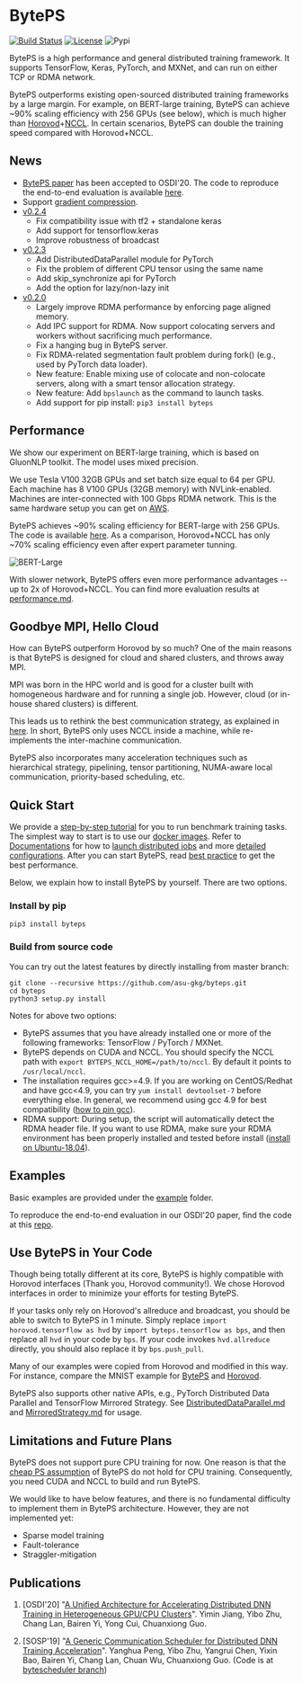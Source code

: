 # BytePS

[![Build Status](https://travis-ci.org/bytedance/byteps.svg?branch=master)](https://travis-ci.org/bytedance/byteps)
[![License](https://img.shields.io/badge/License-Apache%202.0-blue.svg)](https://opensource.org/licenses/Apache-2.0)
![Pypi](https://img.shields.io/pypi/v/byteps.svg)

BytePS is a high performance and general distributed training framework. It supports TensorFlow, Keras, PyTorch, and MXNet, and can run on either TCP or RDMA network.

BytePS outperforms existing open-sourced distributed training frameworks by a large margin. For example, on BERT-large training, BytePS can achieve ~90% scaling efficiency with 256 GPUs (see below), which is much higher than [Horovod](https://github.com/horovod/horovod)+[NCCL](https://github.com/NVIDIA/nccl). In certain scenarios, BytePS can double the training speed compared with Horovod+NCCL.

## News
- [BytePS paper](https://www.usenix.org/conference/osdi20/presentation/jiang) has been accepted to OSDI'20. The code to reproduce the end-to-end evaluation is available [here](https://github.com/byteps/examples).
- Support [gradient compression](https://github.com/bytedance/byteps/pull/225).
- [v0.2.4](https://github.com/bytedance/byteps/tree/v0.2.4)
    * Fix compatibility issue with tf2 + standalone keras
    * Add support for tensorflow.keras
    * Improve robustness of broadcast
- [v0.2.3](https://github.com/bytedance/byteps/tree/v0.2.3)
    * Add DistributedDataParallel module for PyTorch
    * Fix the problem of different CPU tensor using the same name
    * Add skip_synchronize api for PyTorch
    * Add the option for lazy/non-lazy init
- [v0.2.0](https://github.com/bytedance/byteps/tree/v0.2)
    * Largely improve RDMA performance by enforcing page aligned memory.
    * Add IPC support for RDMA. Now support colocating servers and workers without sacrificing much performance.
    * Fix a hanging bug in BytePS server.
    * Fix RDMA-related segmentation fault problem during fork() (e.g., used by PyTorch data loader).
    * New feature: Enable mixing use of colocate and non-colocate servers, along with a smart tensor allocation strategy.
    * New feature: Add ``bpslaunch`` as the command to launch tasks.
    * Add support for pip install: ``pip3 install byteps``

## Performance

We show our experiment on BERT-large training, which is based on GluonNLP toolkit. The model uses mixed precision.

We use Tesla V100 32GB GPUs and set batch size equal to 64 per GPU. Each machine has 8 V100 GPUs (32GB memory) with NVLink-enabled. Machines are inter-connected with 100 Gbps RDMA network. This is the same hardware setup you can get on [AWS](https://aws.amazon.com/about-aws/whats-new/2018/12/introducing-amazon-ec2-p3dn-instances-our-most-powerful-gpu-instance-yet/).

BytePS achieves ~90% scaling efficiency for BERT-large with 256 GPUs. The code is available [here](https://github.com/ymjiang/gluon-nlp/tree/bert-byteps/scripts/bert). As a comparison, Horovod+NCCL has only ~70% scaling efficiency even after expert parameter tunning.

![BERT-Large](https://user-images.githubusercontent.com/13852819/69874496-1ca43600-12f6-11ea-997b-b023e4c93360.png)


With slower network, BytePS offers even more performance advantages -- up to 2x of Horovod+NCCL. You can find more evaluation results at [performance.md](docs/performance.md).

## Goodbye MPI, Hello Cloud

How can BytePS outperform Horovod by so much? One of the main reasons is that BytePS is designed for cloud and shared clusters, and throws away MPI.

MPI was born in the HPC world and is good for a cluster built with homogeneous hardware and for running a single job. However, cloud (or in-house shared clusters) is different.

This leads us to rethink the best communication strategy, as explained in [here](docs/rationale.md). In short, BytePS only uses NCCL inside a machine, while re-implements the inter-machine communication.

BytePS also incorporates many acceleration techniques such as hierarchical strategy, pipelining, tensor partitioning, NUMA-aware local communication, priority-based scheduling, etc.

## Quick Start

We provide a [step-by-step tutorial](docs/step-by-step-tutorial.md) for you to run benchmark training tasks. The simplest way to start is to use our [docker images](docker). Refer to [Documentations](docs) for how to [launch distributed jobs](docs/running.md) and more [detailed configurations](docs/env.md). After you can start BytePS, read [best practice](docs/best-practice.md) to get the best performance.

Below, we explain how to install BytePS by yourself. There are two options.

### Install by pip

```
pip3 install byteps
```

### Build from source code

You can try out the latest features by directly installing from master branch:

```
git clone --recursive https://github.com/asu-gkg/byteps.git
cd byteps
python3 setup.py install
```

Notes for above two options:
- BytePS assumes that you have already installed one or more of the following frameworks: TensorFlow / PyTorch / MXNet.
- BytePS depends on CUDA and NCCL. You should specify the NCCL path with `export BYTEPS_NCCL_HOME=/path/to/nccl`. By default it points to `/usr/local/nccl`.
- The installation requires gcc>=4.9. If you are working on CentOS/Redhat and have gcc<4.9, you can try `yum install devtoolset-7` before everything else. In general, we recommend using gcc 4.9 for best compatibility ([how to pin gcc](https://github.com/bytedance/byteps/blob/3fba75def0d81c1d3225f8f397cc985200f57de7/docker/Dockerfile.mxnet#L72-L80)).
- RDMA support: During setup, the script will automatically detect the RDMA header file. If you want to use RDMA, make sure your RDMA environment has been properly installed and tested before install ([install on Ubuntu-18.04](https://github.com/bytedance/byteps/blob/3fba75def0d81c1d3225f8f397cc985200f57de7/docker/Dockerfile.mxnet#L29-L33)).

## Examples

Basic examples are provided under the [example](example) folder. 

To reproduce the end-to-end evaluation in our OSDI'20 paper, find the code at this [repo](https://github.com/byteps/examples).

## Use BytePS in Your Code

Though being totally different at its core, BytePS is highly compatible with Horovod interfaces (Thank you, Horovod community!). We chose Horovod interfaces in order to minimize your efforts for testing BytePS.

If your tasks only rely on Horovod's allreduce and broadcast, you should be able to switch to BytePS in 1 minute. Simply replace `import horovod.tensorflow as hvd` by `import byteps.tensorflow as bps`, and then replace all `hvd` in your code by `bps`. If your code invokes `hvd.allreduce` directly, you should also replace it by `bps.push_pull`.

Many of our examples were copied from Horovod and modified in this way. For instance, compare the MNIST example for [BytePS](https://github.com/bytedance/byteps/blob/master/example/tensorflow/tensorflow_mnist.py) and [Horovod](https://github.com/horovod/horovod/blob/master/examples/tensorflow_mnist.py).

BytePS also supports other native APIs, e.g., PyTorch Distributed Data Parallel and TensorFlow Mirrored Strategy. See [DistributedDataParallel.md](docs/DistributedDataParallel.md) and [MirroredStrategy.md](docs/MirroredStrategy.md) for usage.

## Limitations and Future Plans
BytePS does not support pure CPU training for now. One reason is that the [cheap PS assumption](docs/rationale.md) of BytePS do not hold for CPU training. Consequently, you need CUDA and NCCL to build and run BytePS.

We would like to have below features, and there is no fundamental difficulty to implement them in BytePS architecture. However, they are not implemented yet:
* Sparse model training
* Fault-tolerance
* Straggler-mitigation

## Publications

1. [OSDI'20] "[A Unified Architecture for Accelerating Distributed DNN Training in Heterogeneous GPU/CPU Clusters](https://www.usenix.org/conference/osdi20/presentation/jiang)". Yimin Jiang, Yibo Zhu, Chang Lan, Bairen Yi, Yong Cui, Chuanxiong Guo. 

2. [SOSP'19] "[A Generic Communication Scheduler for Distributed DNN Training Acceleration](https://i.cs.hku.hk/~cwu/papers/yhpeng-sosp19.pdf)". Yanghua Peng, Yibo Zhu, Yangrui Chen, Yixin Bao, Bairen Yi, Chang Lan, Chuan Wu, Chuanxiong Guo. (Code is at [bytescheduler branch](https://github.com/bytedance/byteps/tree/bytescheduler/bytescheduler))

